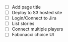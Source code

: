 - [ ] Add page title
- [ ] Deploy to S3 hosted site
- [ ] Login/Connect to Jira
- [ ] List stories
- [ ] Connect multiple players
- [ ] Fabonacci choice UI
